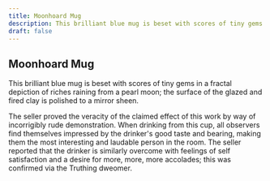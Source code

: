 ```yaml
---
title: Moonhoard Mug
description: This brilliant blue mug is beset with scores of tiny gems in a fractal depiction of riches...
draft: false
---
```


## Moonhoard Mug

This brilliant blue mug is beset with scores of tiny gems in a fractal depiction of riches
raining from a pearl moon; the surface of the glazed and fired clay is polished to a mirror
sheen.

The seller proved the veracity of the claimed effect of this work by way of incorrigibly rude
demonstration. When drinking from this cup, all observers find themselves impressed by the
drinker's good taste and bearing, making them the most interesting and laudable person in the
room. The seller reported that the drinker is similarly overcome with feelings of self
satisfaction and a desire for more, more, more accolades; this was confirmed via the Truthing
dweomer.
